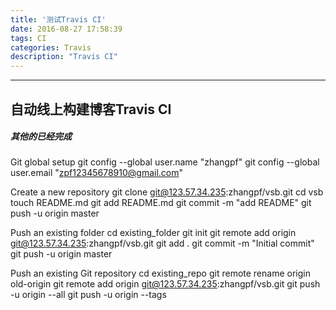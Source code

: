 ```yaml
---
title: '测试Travis CI'
date: 2016-08-27 17:58:39
tags: CI
categories: Travis
description: "Travis CI"
---
```

-------------------------------

## 自动线上构建博客Travis CI
##### 其他的已经完成



Git global setup
git config --global user.name "zhangpf"
git config --global user.email "zpf12345678910@gmail.com"

Create a new repository
git clone git@123.57.34.235:zhangpf/vsb.git
cd vsb
touch README.md
git add README.md
git commit -m "add README"
git push -u origin master

Push an existing folder
cd existing_folder
git init
git remote add origin git@123.57.34.235:zhangpf/vsb.git
git add .
git commit -m "Initial commit"
git push -u origin master

Push an existing Git repository
cd existing_repo
git remote rename origin old-origin
git remote add origin git@123.57.34.235:zhangpf/vsb.git
git push -u origin --all
git push -u origin --tags